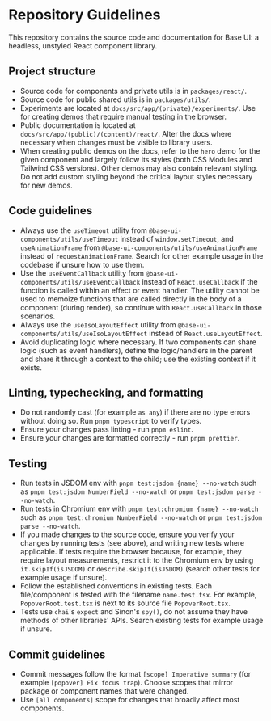 # Repository Guidelines

This repository contains the source code and documentation for Base UI: a headless, unstyled React component library.

## Project structure

- Source code for components and private utils is in `packages/react/`.
- Source code for public shared utils is in `packages/utils/`.
- Experiments are located at `docs/src/app/(private)/experiments/`. Use for creating demos that require manual testing in the browser.
- Public documentation is located at `docs/src/app/(public)/(content)/react/`. Alter the docs where necessary when changes must be visible to library users.
- When creating public demos on the docs, refer to the `hero` demo for the given component and largely follow its styles (both CSS Modules and Tailwind CSS versions). Other demos may also contain relevant styling. Do not add custom styling beyond the critical layout styles necessary for new demos.

## Code guidelines

- Always use the `useTimeout` utility from `@base-ui-components/utils/useTimeout` instead of `window.setTimeout`, and `useAnimationFrame` from `@base-ui-components/utils/useAnimationFrame` instead of `requestAnimationFrame`. Search for other example usage in the codebase if unsure how to use them.
- Use the `useEventCallback` utility from `@base-ui-components/utils/useEventCallback` instead of `React.useCallback` if the function is called within an effect or event handler. The utility cannot be used to memoize functions that are called directly in the body of a component (during render), so continue with `React.useCallback` in those scenarios.
- Always use the `useIsoLayoutEffect` utility from `@base-ui-components/utils/useIsoLayoutEffect` instead of `React.useLayoutEffect`.
- Avoid duplicating logic where necessary. If two components can share logic (such as event handlers), define the logic/handlers in the parent and share it through a context to the child; use the existing context if it exists.

## Linting, typechecking, and formatting

- Do not randomly cast (for example `as any`) if there are no type errors without doing so. Run `pnpm typescript` to verify types.
- Ensure your changes pass linting - run `pnpm eslint`.
- Ensure your changes are formatted correctly - run `pnpm prettier`.

## Testing

- Run tests in JSDOM env with `pnpm test:jsdom {name} --no-watch` such as `pnpm test:jsdom NumberField --no-watch` or `pnpm test:jsdom parse --no-watch`.
- Run tests in Chromium env with `pnpm test:chromium {name} --no-watch` such as `pnpm test:chromium NumberField --no-watch` or `pnpm test:jsdom parse --no-watch`.
- If you made changes to the source code, ensure you verify your changes by running tests (see above), and writing new tests where applicable. If tests require the browser because, for example, they require layout measurements, restrict it to the Chromium env by using `it.skipIf(isJSDOM)` or `describe.skipIf(isJSDOM)` (search other tests for example usage if unsure).
- Follow the established conventions in existing tests. Each file/component is tested with the filename `name.test.tsx`. For example, `PopoverRoot.test.tsx` is next to its source file `PopoverRoot.tsx`.
- Tests use `chai`'s `expect` and Sinon's `spy()`, do not assume they have methods of other libraries' APIs. Search existing tests for example usage if unsure.

## Commit guidelines

- Commit messages follow the format `[scope] Imperative summary` (for example `[popover] Fix focus trap`). Choose scopes that mirror package or component names that were changed.
- Use `[all components]` scope for changes that broadly affect most components.
